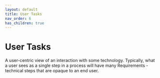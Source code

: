 ```yaml
---
layout: default
title: User Tasks
nav_order: 6
has_children: true
---
```


# User Tasks

A user-centric view of an interaction with some technology. Typically, what a
user sees as a single step in a process will have many Requirements -
technical steps that are opaque to an end user.
